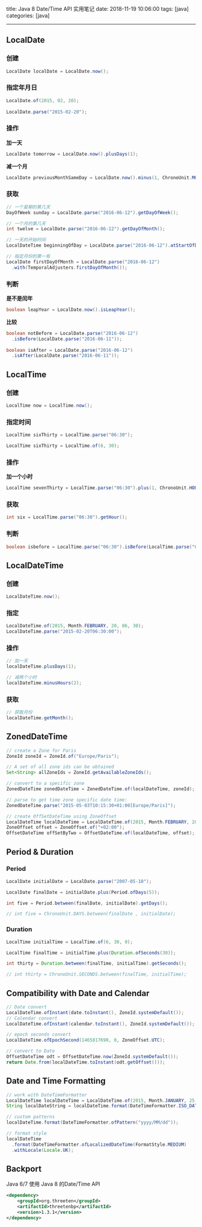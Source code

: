 title: Java 8 Date/Time API 实用笔记
date: 2018-11-19 10:06:00
tags: [java]
categories: [java]

---

## LocalDate
### 创建

```java
LocalDate localDate = LocalDate.now();
```

### 指定年月日
```java
LocalDate.of(2015, 02, 20);
 
LocalDate.parse("2015-02-20");
```

### 操作

**加一天**
```java
LocalDate tomorrow = LocalDate.now().plusDays(1);
```

**减一个月**
```java
LocalDate previousMonthSameDay = LocalDate.now().minus(1, ChronoUnit.MONTHS);
```

### 获取

```java
// 一个星期的第几天
DayOfWeek sunday = LocalDate.parse("2016-06-12").getDayOfWeek();

// 一个月的第几天
int twelve = LocalDate.parse("2016-06-12").getDayOfMonth();

// 一天的开始时间
LocalDateTime beginningOfDay = LocalDate.parse("2016-06-12").atStartOfDay();

// 指定月份的第一有
LocalDate firstDayOfMonth = LocalDate.parse("2016-06-12")
  .with(TemporalAdjusters.firstDayOfMonth());
```

### 判断

**是不是闰年**
```java
boolean leapYear = LocalDate.now().isLeapYear();
```

**比较**
```java
boolean notBefore = LocalDate.parse("2016-06-12")
  .isBefore(LocalDate.parse("2016-06-11"));
 
boolean isAfter = LocalDate.parse("2016-06-12")
  .isAfter(LocalDate.parse("2016-06-11"));
```

## LocalTime

### 创建
```java
LocalTime now = LocalTime.now();
```

### 指定时间
```java
LocalTime sixThirty = LocalTime.parse("06:30");

LocalTime sixThirty = LocalTime.of(6, 30);
```

### 操作

**加一个小时**

```java
LocalTime sevenThirty = LocalTime.parse("06:30").plus(1, ChronoUnit.HOURS);
```

### 获取
```java
int six = LocalTime.parse("06:30").getHour();
```

### 判断
```java
boolean isbefore = LocalTime.parse("06:30").isBefore(LocalTime.parse("07:30"));
```

## LocalDateTime
### 创建
```java
LocalDateTime.now();
```

### 指定
```java
LocalDateTime.of(2015, Month.FEBRUARY, 20, 06, 30);
LocalDateTime.parse("2015-02-20T06:30:00");
```

### 操作
```java
// 加一天
localDateTime.plusDays(1);

// 减两个小时
localDateTime.minusHours(2);
```

### 获取
```java
// 获取月份
localDateTime.getMonth();
```

## ZonedDateTime
```java
// create a Zone for Paris
ZoneId zoneId = ZoneId.of("Europe/Paris");
```

```java
// A set of all zone ids can be obtained
Set<String> allZoneIds = ZoneId.getAvailableZoneIds();
```

```java
// convert to a specific zone
ZonedDateTime zonedDateTime = ZonedDateTime.of(localDateTime, zoneId);
```

```java
// parse to get time zone specific date time:
ZonedDateTime.parse("2015-05-03T10:15:30+01:00[Europe/Paris]");
```

```java
// create OffSetDateTime using ZoneOffset
LocalDateTime localDateTime = LocalDateTime.of(2015, Month.FEBRUARY, 20, 06, 30);
ZoneOffset offset = ZoneOffset.of("+02:00");
OffsetDateTime offSetByTwo = OffsetDateTime.of(localDateTime, offset);
```

## Period & Duration

### Period
```java
LocalDate initialDate = LocalDate.parse("2007-05-10");

LocalDate finalDate = initialDate.plus(Period.ofDays(5));

int five = Period.between(finalDate, initialDate).getDays();

// int five = ChronoUnit.DAYS.between(finalDate , initialDate);
```

### Duration
```java
LocalTime initialTime = LocalTime.of(6, 30, 0);

LocalTime finalTime = initialTime.plus(Duration.ofSeconds(30));

int thirty = Duration.between(finalTime, initialTime).getSeconds();

// int thirty = ChronoUnit.SECONDS.between(finalTime, initialTime);
```

## Compatibility with Date and Calendar
```java
// Date convert
LocalDateTime.ofInstant(date.toInstant(), ZoneId.systemDefault());
// Calendar convert
LocalDateTime.ofInstant(calendar.toInstant(), ZoneId.systemDefault());
```

```java
// epoch seconds convert
LocalDateTime.ofEpochSecond(1465817690, 0, ZoneOffset.UTC);
```

```java
// convert to Date
OffsetDateTime odt = OffsetDateTime.now(ZoneId.systemDefault());
return Date.from(localDateTime.toInstant(odt.getOffset()));
```

## Date and Time Formatting
```java
// work with DateTimeFormatter
LocalDateTime localDateTime = LocalDateTime.of(2015, Month.JANUARY, 25, 6, 30);
String localDateString = localDateTime.format(DateTimeFormatter.ISO_DATE);

// custom patterns
localDateTime.format(DateTimeFormatter.ofPattern("yyyy/MM/dd"));

// format style
localDateTime
  .format(DateTimeFormatter.ofLocalizedDateTime(FormatStyle.MEDIUM)
  .withLocale(Locale.UK);
```

## Backport
Java 6/7 使用 Java 8 的Date/Time API

```xml
<dependency>
    <groupId>org.threeten</groupId>
    <artifactId>threetenbp</artifactId>
    <version>1.3.1</version>
</dependency>
```
